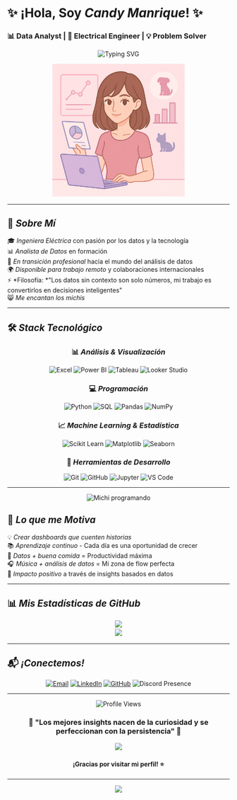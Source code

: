 # ✨  ¡Hola, Soy *Candy Manrique*! ✨ 
### 📊 Data Analyst | 🔌 Electrical Engineer | 💡 Problem Solver

<div align="center">
  
  <img src="https://readme-typing-svg.herokuapp.com?font=Fira+Code&size=22&pause=1000&color=2E86AB&center=true&vCenter=true&width=800&lines=✨+Hola,+soy+Candy+Manrique;🐱+Fan+de+los+michis+y+el+análisis;📊+Transformo+datos+en+decisiones+inteligentes;⚡+De+ingeniera+eléctrica+a+analista+de+datos;📈+Visualizo+historias+con+datos" alt="Typing SVG" />
</div>

<p align="center">
  <img src="https://raw.githubusercontent.com/cmanrique15/cmanrique15/main/muñequita.png" alt="Perfil" width="300"/>
</p>



---

## 🚀 *Sobre Mí*

🎓 *Ingeniera Eléctrica* con pasión por los datos y la tecnología    
📊 *Analista de Datos* en formación  
💼 *En transición profesional* hacia el mundo del análisis de datos    
🌍 *Disponible para trabajo remoto* y colaboraciones internacionales    
⚡ *Filosofía: *"Los datos sin contexto son solo números, mi trabajo es convertirlos en decisiones inteligentes"  
😸 *Me encantan los michis*  

---

## 🛠️ *Stack Tecnológico*

<div align="center">

### 📊 *Análisis & Visualización*
![Excel](https://img.shields.io/badge/Excel-217346?style=for-the-badge&logo=microsoft-excel&logoColor=white)
![Power BI](https://img.shields.io/badge/Power_BI-F2C811?style=for-the-badge&logo=powerbi&logoColor=black)
![Tableau](https://img.shields.io/badge/Tableau-E97627?style=for-the-badge&logo=Tableau&logoColor=white)
![Looker Studio](https://img.shields.io/badge/Looker_Studio-4285F4?style=for-the-badge&logo=google&logoColor=white)

### 💻 *Programación*
![Python](https://img.shields.io/badge/Python-FFD43B?style=for-the-badge&logo=python&logoColor=blue)
![SQL](https://img.shields.io/badge/SQL-336791?style=for-the-badge&logo=postgresql&logoColor=white)
![Pandas](https://img.shields.io/badge/Pandas-150458?style=for-the-badge&logo=pandas&logoColor=white)
![NumPy](https://img.shields.io/badge/NumPy-013243?style=for-the-badge&logo=numpy&logoColor=white)

### 📈 *Machine Learning & Estadística*
![Scikit Learn](https://img.shields.io/badge/Scikit_Learn-F7931E?style=for-the-badge&logo=scikit-learn&logoColor=white)
![Matplotlib](https://img.shields.io/badge/Matplotlib-11557c?style=for-the-badge&logo=python&logoColor=white)
![Seaborn](https://img.shields.io/badge/Seaborn-3776AB?style=for-the-badge&logo=python&logoColor=white)

### 🔧 *Herramientas de Desarrollo*
![Git](https://img.shields.io/badge/Git-F05032?style=for-the-badge&logo=git&logoColor=white)
![GitHub](https://img.shields.io/badge/GitHub-181717?style=for-the-badge&logo=github&logoColor=white)
![Jupyter](https://img.shields.io/badge/Jupyter-F37626?style=for-the-badge&logo=jupyter&logoColor=white)
![VS Code](https://img.shields.io/badge/VS_Code-007ACC?style=for-the-badge&logo=visual-studio-code&logoColor=white)

</div>

---

<div align="center">
  <img src="https://media.giphy.com/media/JIX9t2j0ZTN9S/giphy.gif" width="200" alt="Michi programando"/>
</div>

## 🌟 *Lo que me Motiva*

💡 *Crear dashboards que cuenten historias*    
📚 *Aprendizaje continuo* - Cada día es una oportunidad de crecer    
🍜 *Datos + buena comida* = Productividad máxima    
🎧 *Música + análisis de datos* = Mi zona de flow perfecta    
🌱 *Impacto positivo* a través de insights basados en datos  

---


## 📊 *Mis Estadísticas de GitHub*

<div align="center">
  <img height="180px" src="https://github-readme-stats.vercel.app/api?username=cmanrique15&show_icons=true&bg_color=FFFBF0&title_color=DA70D6&text_color=C71585&icon_color=D87093&include_all_commits=true&count_private=true"/>
  <br>
  <img height="180px" src="https://github-readme-stats.vercel.app/api/top-langs/?username=cmanrique15&layout=compact&langs_count=7&bg_color=FFFBF0&title_color=DA70D6&text_color=C71585&icon_color=D87093"/>
</div>


---

## 📬 *¡Conectemos!*

<div align="center">

[![Email](https://img.shields.io/badge/Email-D14836?style=for-the-badge&logo=gmail&logoColor=white)](mailto:cmanrique15@gmail.com)
[![LinkedIn](https://img.shields.io/badge/LinkedIn-0077B5?style=for-the-badge&logo=linkedin&logoColor=white)](https://linkedin.com/in/tu-perfil)
[![GitHub](https://img.shields.io/badge/GitHub-181717?style=for-the-badge&logo=github&logoColor=white)](https://github.com/cmanrique15)
![Discord Presence](https://dcbadge.limes.pink/api/shield/1334990529460703232?style=for-the-badge&theme=default&compact=true)

</div>

---


<div align="center">
  <img src="https://komarev.com/ghpvc/?username=cmanrique15&color=blueviolet&style=for-the-badge" alt="Profile Views"/>
</div>

<div align="center">
  <h3>💫 "Los mejores insights nacen de la curiosidad y se perfeccionan con la persistencia" 💫</h3>
  <img src="https://media.giphy.com/media/LnQjpWaON8nhr21vNW/giphy.gif" width="60">
  <h4>¡Gracias por visitar mi perfil! ⭐</h4>
</div>

---

<div align="center">
  <img src="https://capsule-render.vercel.app/api?type=waving&color=gradient&customColorList=6,11,20&height=170&section=footer&text=Keep%20Analyzing!&fontSize=42&fontColor=fff&animation=twinkling&fontAlignY=72"/>
</div>
